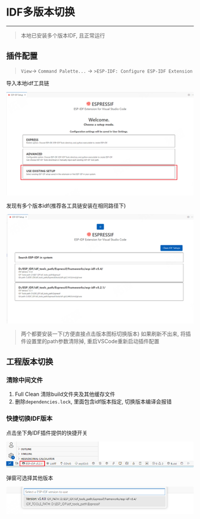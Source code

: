 # IDF多版本切换

----

> 本地已安装多个版本IDF, 且正常运行

## 插件配置

> `View`-> `Command Palette...` -> `>ESP-IDF: Configure ESP-IDF Extension`

导入本地idf工具链

![use-existing-setup](vx_images/296923114088381.png)


发现有多个版本idf(推荐各工具链安装在相同路径下)

![select-idf-version](vx_images/512444693698419.png)

> 两个都要安装一下(方便直接点击版本图标切换版本)
> 如果刷新不出来, 将插件设置里的path参数清除掉, 重启VSCode重新启动插件配置

## 工程版本切换

### 清除中间文件

1. Full Clean 清除build文件夹及其他缓存文件
2. 删除`dependencies.lock`, 里面包含idf版本指定, 切换版本编译会报错

### 快捷切换IDF版本

点击坐下角IDF插件提供的快捷开关

![click-idf-version](vx_images/264165249458018.png)

弹窗可选择其他版本

![select-other-version](vx_images/275125725016927.png)



